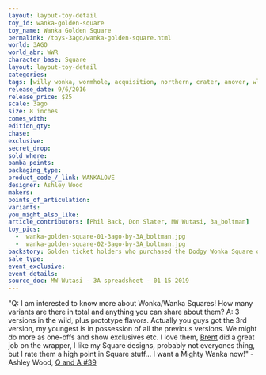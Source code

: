 ```yaml
---
layout: layout-toy-detail 
toy_id: wanka-golden-square
toy_name: Wanka Golden Square
permalink: /toys-3ago/wanka-golden-square.html
world: 3AGO
world_abr: WWR
character_base: Square
layout: layout-toy-detail
categories: 
tags: [willy wonka, wormhole, acquisition, northern, crater, anover, wl01solomon, sqr]
release_date: 9/6/2016
release_price: $25 
scale: 3ago
size: 8 inches
comes_with: 
edition_qty: 
chase: 
exclusive: 
secret_drop: 
sold_where: 
bamba_points: 
packaging_type: 
product_code_/_link: WANKALOVE
designer: Ashley Wood
makers: 
points_of_articulation: 
variants: 
you_might_also_like: 
article_contributors: [Phil Back, Don Slater, MW Wutasi, 3a_boltman]
toy_pics: 
  -  wanka-golden-square-01-3ago-by-3A_boltman.jpg
  -  wanka-golden-square-02-3ago-by-3A_boltman.jpg
backstory: Golden ticket holders who purchased the Dodgy Wonka Square only
sale_type: 
event_exclusive: 
event_details: 
source_doc: MW Wutasi - 3A spreadsheet - 01-15-2019
---
```

"Q: I am interested to know more about Wonka/Wanka Squares! How many variants are there in total and anything you can share about them?
A: 3 versions in the wild, plus prototype flavors. Actually you guys got the 3rd version, my youngest is in possession of all the previous versions. We might do more as one-offs and show exclusives etc. I love them, <a href="/contributors/brent-ashe/">Brent</a> did a great job on the wrapper, I like my Square designs, probably not everyones thing, but I rate them a high point in Square stuff… I want a Mighty Wanka now!" - Ashley Wood, <a href="https://www.worldofthreea.com/threea-production-blog/qa39" target="_blank">Q and A #39</a> 